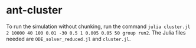 # ant-cluster

To run the simulation without chunking, run the command `julia cluster.jl 2 10000 40 100 0.01 -30 0.5 1 0.005 0.05 50 group run2`. The Julia files needed are `ODE_solver_reduced.jl` and `cluster.jl`. 
